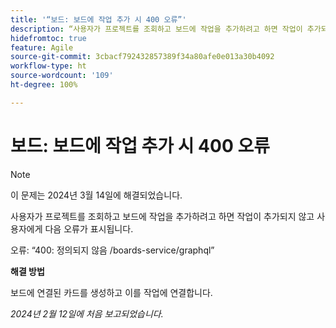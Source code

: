```yaml
---
title: '“보드: 보드에 작업 추가 시 400 오류”'
description: “사용자가 프로젝트를 조회하고 보드에 작업을 추가하려고 하면 작업이 추가되지 않고 사용자에게 오류가 표시됩니다. 해결 방법을 사용할 수 있습니다.”
hidefromtoc: true
feature: Agile
source-git-commit: 3cbacf792432857389f34a80afe0e013a30b4092
workflow-type: ht
source-wordcount: '109'
ht-degree: 100%

---
```



# 보드: 보드에 작업 추가 시 400 오류

>[!NOTE]
>
>이 문제는 2024년 3월 14일에 해결되었습니다.

사용자가 프로젝트를 조회하고 보드에 작업을 추가하려고 하면 작업이 추가되지 않고 사용자에게 다음 오류가 표시됩니다.

오류: “400: 정의되지 않음 /boards-service/graphql”

**해결 방법**

보드에 연결된 카드를 생성하고 이를 작업에 연결합니다.

_2024년 2월 12일에 처음 보고되었습니다._
